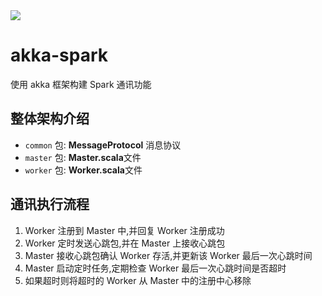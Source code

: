 <a align="center" href="https://github.com/ChongYanOvO/akka-spark">
<img  src="https://github-readme-streak-stats.herokuapp.com?user=ChongyanOvO&hide_border=true&locale=zh_Hans&date_format=M%20j%5B%2C%20Y%5D&mode=weekly](https://git.io/streak-stats)" />
</a>

# akka-spark
使用 akka 框架构建 Spark 通讯功能

## 整体架构介绍
- `common` 包: **MessageProtocol** 消息协议
- `master` 包: **Master.scala**文件
- `worker` 包: **Worker.scala**文件

## 通讯执行流程
1. Worker 注册到 Master 中,并回复 Worker 注册成功
2. Worker 定时发送心跳包,并在 Master 上接收心跳包
3. Master 接收心跳包确认 Worker 存活,并更新该 Worker 最后一次心跳时间
4. Master 启动定时任务,定期检查 Worker 最后一次心跳时间是否超时
5. 如果超时则将超时的 Worker 从 Master 中的注册中心移除
